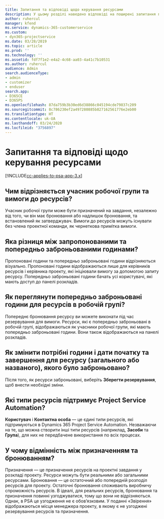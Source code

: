 ```yaml
---
title: Запитання та відповіді щодо керування ресурсами
description: У цьому розділі наведено відповіді на поширені запитання про керування ресурсами.
author: ruhercul
manager: kfend
ms.service: dynamics-365-customerservice
ms.custom:
- dyn365-projectservice
ms.date: 03/28/2019
ms.topic: article
ms.prod: ''
ms.technology: ''
ms.assetid: fdf7f1e2-e4a2-4c68-aa03-4a41c7b10531
ms.author: ruhercul
audience: Admin
search.audienceType:
- admin
- customizer
- enduser
search.app:
- D365CE
- D365PS
ms.openlocfilehash: 87da759b3b30ed6d38866c045194cde79837c209
ms.sourcegitcommit: 8c786230ef2a497280885b827162561776e2eb00
ms.translationtype: HT
ms.contentlocale: uk-UA
ms.lasthandoff: 03/24/2020
ms.locfileid: "3756897"
---
```

# <a name="resource-management-faq"></a>Запитання та відповіді щодо керування ресурсами

[!INCLUDE[cc-applies-to-psa-app-3.x](../includes/cc-applies-to-psa-app-3x.md)]

## <a name="what-is-the-difference-between-a-team-member-and-a-resource-requirement"></a>Чим відрізняється учасник робочої групи та вимоги до ресурсів?

Учасник робочої групи може бути призначений на завдання, незалежно від того, чи він має бронювання або надлишок бронювання, та встановлений як затверджувач. Вимоги до ресурсів можуть існувати без члена проектної команди, як чернеткова примітка вимоги. 

## <a name="what-is-the-difference-between-proposed-and-soft-booked-hours"></a>Яка різниця між запропонованими та попередньо заброньованими годинами?

Пропоновані години та попередньо заброньовані години відрізняються візуально. Пропоновані години відображаються лише для керівників ресурсів і керівника проекту, які ініціювали вимогу за допомогою запиту ресурсу. Попередньо заброньовані години бачать усі користувачі, які мають доступ до панелі розкладів.

## <a name="how-can-i-see-the-soft-booked-hours-for-resources-on-a-team"></a>Як переглянути попередньо заброньовані години для ресурсів в робочій групі?

Попереднє бронювання ресурсу ви можете виконати під час резервування для вимоги. Ресурси, які є попередньо заброньовані в робочій групі, відображаються як учасники робочої групи, які мають попередньо заброньовані години. Вони також відображаються на панелі розкладів.

## <a name="how-do-i-change-the-required-hours-and-the-start-and-end-dates-for-a-resource-generic-or-named-that-i-booked"></a>Як змінити потрібні години і дати початку та завершення для ресурсу (загального або названого), якого було заброньовано?

Після того, як ресурси заброньовані, виберіть **Зберегти резервування**, щоб внести необхідні зміни.

## <a name="what-resources-types-does-project-service-automation-support"></a>Які типи ресурсів підтримує Project Service Automation?

**Користувач** і **Контактна особа** — це єдині типи ресурсів, які підтримуються в Dynamics 365 Project Service Automation. Незважаючи на те, що можна створити інші типи ресурсів (наприклад, **Засоби** та **Група**), для них не передбачене використання по всіх процесах.

## <a name="what-is-the-difference-between-an-assignment-and-a-booking"></a>У чому відмінність між призначенням та бронюванням?

Призначення — це призначення ресурсів на проектні завдання у розкладі проекту. Ресурси можуть бути реальними або загальними ресурсами. Бронювання — це остаточний або попередній розподіл ресурсів для проекту. Остаточні бронювання споживають виробничу спроможність ресурсів. В ідеалі, для реальних ресурсів, бронювання та призначення повинні узгоджуватися, тому що вони не відрізняються. Однак, в PSA це узгодження не є обов’язковим. У поданні «Звірення» відображаються місця менеджера проекту, в якому є не узгоджені резервування ресурсів та призначення.
